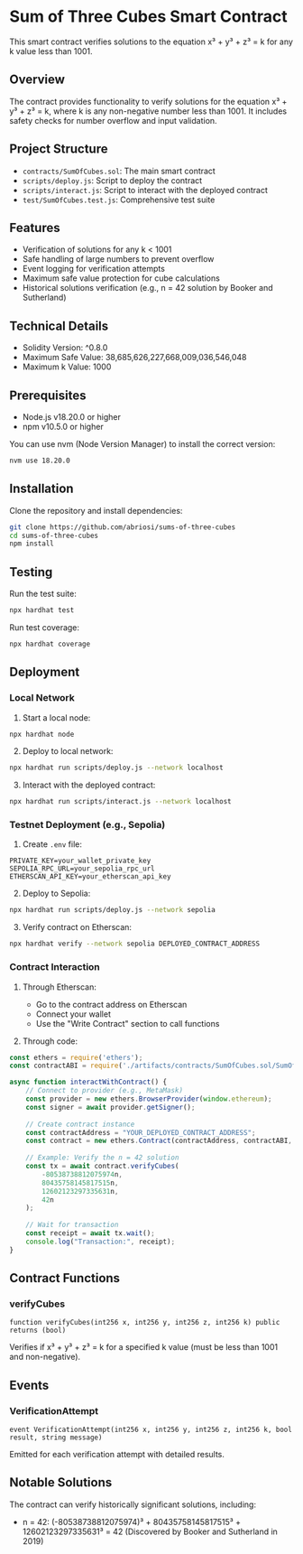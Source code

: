# Sum of Three Cubes Smart Contract

This smart contract verifies solutions to the equation x³ + y³ + z³ = k for any k value less than 1001.

## Overview

The contract provides functionality to verify solutions for the equation x³ + y³ + z³ = k, where k is any non-negative number less than 1001. It includes safety checks for number overflow and input validation.

## Project Structure

- `contracts/SumOfCubes.sol`: The main smart contract
- `scripts/deploy.js`: Script to deploy the contract
- `scripts/interact.js`: Script to interact with the deployed contract
- `test/SumOfCubes.test.js`: Comprehensive test suite

## Features

- Verification of solutions for any k < 1001
- Safe handling of large numbers to prevent overflow
- Event logging for verification attempts
- Maximum safe value protection for cube calculations
- Historical solutions verification (e.g., n = 42 solution by Booker and Sutherland)

## Technical Details

- Solidity Version: ^0.8.0
- Maximum Safe Value: 38,685,626,227,668,009,036,546,048
- Maximum k Value: 1000

## Prerequisites

- Node.js v18.20.0 or higher
- npm v10.5.0 or higher

You can use nvm (Node Version Manager) to install the correct version:
```bash
nvm use 18.20.0
```

## Installation

Clone the repository and install dependencies:

```bash
git clone https://github.com/abriosi/sums-of-three-cubes
cd sums-of-three-cubes
npm install
```

## Testing

Run the test suite:

```bash
npx hardhat test
```

Run test coverage:

```bash
npx hardhat coverage
```

## Deployment

### Local Network
1. Start a local node:
```bash
npx hardhat node
```

2. Deploy to local network:
```bash
npx hardhat run scripts/deploy.js --network localhost
```

3. Interact with the deployed contract:
```bash
npx hardhat run scripts/interact.js --network localhost
```

### Testnet Deployment (e.g., Sepolia)

1. Create `.env` file:
```plaintext
PRIVATE_KEY=your_wallet_private_key
SEPOLIA_RPC_URL=your_sepolia_rpc_url
ETHERSCAN_API_KEY=your_etherscan_api_key
```

2. Deploy to Sepolia:
```bash
npx hardhat run scripts/deploy.js --network sepolia
```

3. Verify contract on Etherscan:
```bash
npx hardhat verify --network sepolia DEPLOYED_CONTRACT_ADDRESS
```

### Contract Interaction

1. Through Etherscan:
   - Go to the contract address on Etherscan
   - Connect your wallet
   - Use the "Write Contract" section to call functions

2. Through code:
```javascript
const ethers = require('ethers');
const contractABI = require('./artifacts/contracts/SumOfCubes.sol/SumOfCubes.json').abi;

async function interactWithContract() {
    // Connect to provider (e.g., MetaMask)
    const provider = new ethers.BrowserProvider(window.ethereum);
    const signer = await provider.getSigner();
    
    // Create contract instance
    const contractAddress = "YOUR_DEPLOYED_CONTRACT_ADDRESS";
    const contract = new ethers.Contract(contractAddress, contractABI, signer);
    
    // Example: Verify the n = 42 solution
    const tx = await contract.verifyCubes(
        -80538738812075974n,
        80435758145817515n,
        12602123297335631n,
        42n
    );
    
    // Wait for transaction
    const receipt = await tx.wait();
    console.log("Transaction:", receipt);
}
```

## Contract Functions

### verifyCubes
```solidity
function verifyCubes(int256 x, int256 y, int256 z, int256 k) public returns (bool)
```
Verifies if x³ + y³ + z³ = k for a specified k value (must be less than 1001 and non-negative).

## Events

### VerificationAttempt
```solidity
event VerificationAttempt(int256 x, int256 y, int256 z, int256 k, bool result, string message)
```
Emitted for each verification attempt with detailed results.

## Notable Solutions

The contract can verify historically significant solutions, including:

- n = 42: (-80538738812075974)³ + 80435758145817515³ + 12602123297335631³ = 42
  (Discovered by Booker and Sutherland in 2019)
